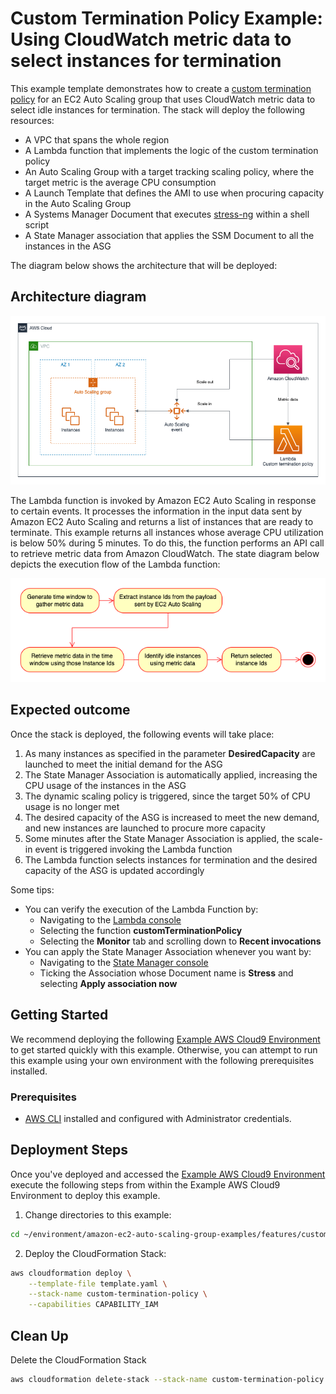 # Custom Termination Policy Example: Using CloudWatch metric data to select instances for termination

This example template demonstrates how to create a [custom termination policy](https://docs.aws.amazon.com/autoscaling/ec2/userguide/lambda-custom-termination-policy.html) for an EC2 Auto Scaling group that uses CloudWatch metric data to select idle instances for termination. The stack will deploy the following resources:

- A VPC that spans the whole region
- A Lambda function that implements the logic of the custom termination policy
- An Auto Scaling Group with a target tracking scaling policy, where the target metric is the average CPU consumption
- A Launch Template that defines the AMI to use when procuring capacity in the Auto Scaling Group
- A Systems Manager Document that executes [stress-ng](https://wiki.ubuntu.com/Kernel/Reference/stress-ng) within a shell script
- A State Manager association that applies the SSM Document to all the instances in the ASG

The diagram below shows the architecture that will be deployed:

## Architecture diagram

![Architecture diagram](architecture.png)

The Lambda function is invoked by Amazon EC2 Auto Scaling in response to certain events. It processes the information in the input data sent by Amazon EC2 Auto Scaling and returns a list of instances that are ready to terminate. This example returns all instances whose average CPU utilization is below 50% during 5 minutes. To do this, the function performs an API call to retrieve metric data from Amazon CloudWatch. The state diagram below depicts the execution flow of the Lambda function:

![Execution flow](lambda.png)

## Expected outcome

Once the stack is deployed, the following events will take place:

1. As many instances as specified in the parameter **DesiredCapacity** are launched to meet the initial demand for the ASG
2. The State Manager Association is automatically applied, increasing the CPU usage of the instances in the ASG
3. The dynamic scaling policy is triggered, since the target 50% of CPU usage is no longer met
4. The desired capacity of the ASG is increased to meet the new demand, and new instances are launched to procure more capacity
5. Some minutes after the State Manager Association is applied, the scale-in event is triggered invoking the Lambda function
6. The Lambda function selects instances for termination and the desired capacity of the ASG is updated accordingly

Some tips:

- You can verify the execution of the Lambda Function by:
  - Navigating to the [Lambda console](https://console.aws.amazon.com/lambda)
  - Selecting the function **customTerminationPolicy**
  - Selecting the **Monitor** tab and scrolling down to **Recent invocations**
- You can apply the State Manager Association whenever you want by:
  - Navigating to the [State Manager console](https://console.aws.amazon.com/systems-manager/state-manager)
  - Ticking the Association whose Document name is **Stress** and selecting **Apply association now**

## Getting Started

We recommend deploying the following [Example AWS Cloud9 Environment](/environment/README.md) to get started quickly with this example. Otherwise, you can attempt to run this example using your own environment with the following prerequisites installed.

### Prerequisites

* [AWS CLI](https://docs.aws.amazon.com/cli/latest/userguide/cli-chap-install.html) installed and configured with Administrator credentials.

## Deployment Steps

Once you've deployed and accessed the [Example AWS Cloud9 Environment](/environment/README.md) execute the following steps from within the Example AWS Cloud9 Environment to deploy this example.

1. Change directories to this example:

```bash
cd ~/environment/amazon-ec2-auto-scaling-group-examples/features/custom-termination-policies/cloudwatch-metrics
```

2. Deploy the CloudFormation Stack:

```bash
aws cloudformation deploy \
    --template-file template.yaml \
    --stack-name custom-termination-policy \
    --capabilities CAPABILITY_IAM
```

## Clean Up

Delete the CloudFormation Stack

```bash
aws cloudformation delete-stack --stack-name custom-termination-policy
```